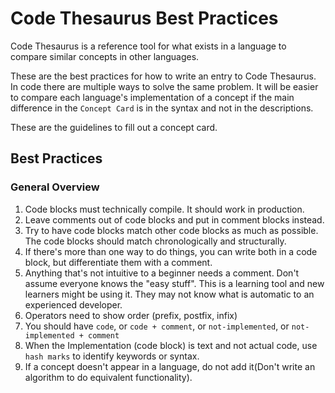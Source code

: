 # Code Thesaurus Best Practices

 Code Thesaurus is a reference tool for what exists in a language to compare similar concepts in other languages. 

These are the best practices for how to write an entry to Code Thesaurus. In code there are multiple ways to solve the same problem. It will be easier to compare each language's implementation of a concept if the main difference in the `Concept Card` is in the syntax and not in the descriptions. 

These are the guidelines to fill out a concept card. 


## Best Practices

### General Overview

1. Code blocks must technically compile. It should work in production.
2. Leave comments out of code blocks and put in comment blocks instead.
3. Try to have code blocks match other code blocks as much as possible. The code blocks should match chronologically and structurally.  
4. If there's more than one way to do things, you can write both in a code block, but differentiate them with a comment.
5. Anything that's not intuitive to a beginner needs a comment. Don't assume everyone knows the "easy stuff". This is a learning tool and new learners might be using it. They may not know what is automatic to an experienced developer.
6. Operators need to show order (prefix, postfix, infix)
7. You should have `code`, or `code + comment`, or `not-implemented`, or `not-implemented + comment`
8. When the Implementation (code block) is text and not actual code, use `hash marks` to identify keywords or syntax.
9. If a concept doesn't appear in a language, do not add it(Don't write an algorithm to do equivalent functionality).

